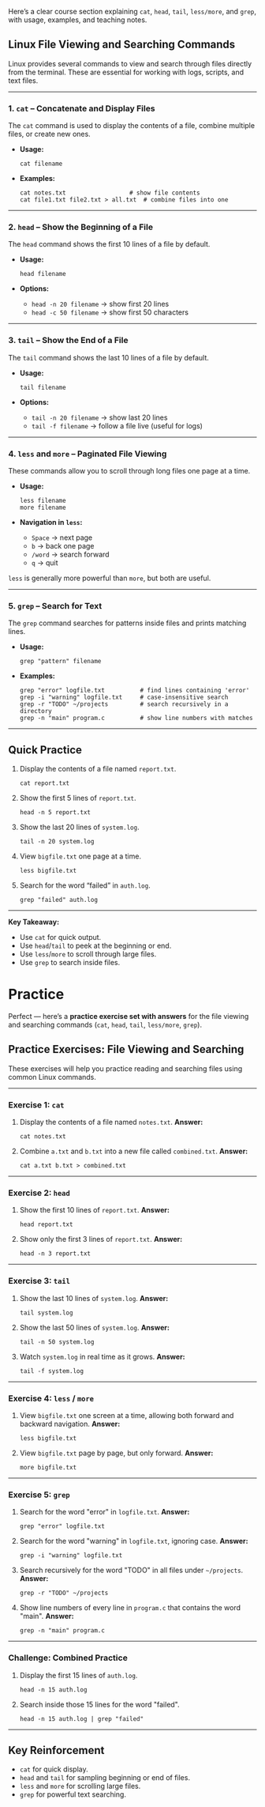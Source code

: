 Here’s a clear course section explaining `cat`, `head`, `tail`, `less/more`, and `grep`, with usage, examples, and teaching notes.

## Linux File Viewing and Searching Commands

Linux provides several commands to view and search through files directly from the terminal. These are essential for working with logs, scripts, and text files.

---

### 1. `cat` – Concatenate and Display Files

The `cat` command is used to display the contents of a file, combine multiple files, or create new ones.

* **Usage:**

  ```
  cat filename
  ```
* **Examples:**

  ```
  cat notes.txt                  # show file contents
  cat file1.txt file2.txt > all.txt  # combine files into one
  ```

---

### 2. `head` – Show the Beginning of a File

The `head` command shows the first 10 lines of a file by default.

* **Usage:**

  ```
  head filename
  ```
* **Options:**

  * `head -n 20 filename` → show first 20 lines
  * `head -c 50 filename` → show first 50 characters

---

### 3. `tail` – Show the End of a File

The `tail` command shows the last 10 lines of a file by default.

* **Usage:**

  ```
  tail filename
  ```
* **Options:**

  * `tail -n 20 filename` → show last 20 lines
  * `tail -f filename` → follow a file live (useful for logs)

---

### 4. `less` and `more` – Paginated File Viewing

These commands allow you to scroll through long files one page at a time.

* **Usage:**

  ```
  less filename
  more filename
  ```
* **Navigation in `less`:**

  * `Space` → next page
  * `b` → back one page
  * `/word` → search forward
  * `q` → quit

`less` is generally more powerful than `more`, but both are useful.

---

### 5. `grep` – Search for Text

The `grep` command searches for patterns inside files and prints matching lines.

* **Usage:**

  ```
  grep "pattern" filename
  ```
* **Examples:**

  ```
  grep "error" logfile.txt          # find lines containing 'error'
  grep -i "warning" logfile.txt     # case-insensitive search
  grep -r "TODO" ~/projects         # search recursively in a directory
  grep -n "main" program.c          # show line numbers with matches
  ```

---

## Quick Practice

1. Display the contents of a file named `report.txt`.

   ```
   cat report.txt
   ```

2. Show the first 5 lines of `report.txt`.

   ```
   head -n 5 report.txt
   ```

3. Show the last 20 lines of `system.log`.

   ```
   tail -n 20 system.log
   ```

4. View `bigfile.txt` one page at a time.

   ```
   less bigfile.txt
   ```

5. Search for the word “failed” in `auth.log`.

   ```
   grep "failed" auth.log
   ```

---

**Key Takeaway:**

* Use `cat` for quick output.
* Use `head`/`tail` to peek at the beginning or end.
* Use `less`/`more` to scroll through large files.
* Use `grep` to search inside files.

# Practice

Perfect — here’s a **practice exercise set with answers** for the file viewing and searching commands (`cat`, `head`, `tail`, `less/more`, `grep`).

## Practice Exercises: File Viewing and Searching

These exercises will help you practice reading and searching files using common Linux commands.

---

### Exercise 1: `cat`

1. Display the contents of a file named `notes.txt`.
   **Answer:**

   ```
   cat notes.txt
   ```

2. Combine `a.txt` and `b.txt` into a new file called `combined.txt`.
   **Answer:**

   ```
   cat a.txt b.txt > combined.txt
   ```

---

### Exercise 2: `head`

1. Show the first 10 lines of `report.txt`.
   **Answer:**

   ```
   head report.txt
   ```

2. Show only the first 3 lines of `report.txt`.
   **Answer:**

   ```
   head -n 3 report.txt
   ```

---

### Exercise 3: `tail`

1. Show the last 10 lines of `system.log`.
   **Answer:**

   ```
   tail system.log
   ```

2. Show the last 50 lines of `system.log`.
   **Answer:**

   ```
   tail -n 50 system.log
   ```

3. Watch `system.log` in real time as it grows.
   **Answer:**

   ```
   tail -f system.log
   ```

---

### Exercise 4: `less` / `more`

1. View `bigfile.txt` one screen at a time, allowing both forward and backward navigation.
   **Answer:**

   ```
   less bigfile.txt
   ```

2. View `bigfile.txt` page by page, but only forward.
   **Answer:**

   ```
   more bigfile.txt
   ```

---

### Exercise 5: `grep`

1. Search for the word "error" in `logfile.txt`.
   **Answer:**

   ```
   grep "error" logfile.txt
   ```

2. Search for the word "warning" in `logfile.txt`, ignoring case.
   **Answer:**

   ```
   grep -i "warning" logfile.txt
   ```

3. Search recursively for the word "TODO" in all files under `~/projects`.
   **Answer:**

   ```
   grep -r "TODO" ~/projects
   ```

4. Show line numbers of every line in `program.c` that contains the word "main".
   **Answer:**

   ```
   grep -n "main" program.c
   ```

---

### Challenge: Combined Practice

1. Display the first 15 lines of `auth.log`.

   ```
   head -n 15 auth.log
   ```

2. Search inside those 15 lines for the word "failed".

   ```
   head -n 15 auth.log | grep "failed"
   ```

---

## Key Reinforcement

* `cat` for quick display.
* `head` and `tail` for sampling beginning or end of files.
* `less` and `more` for scrolling large files.
* `grep` for powerful text searching.


